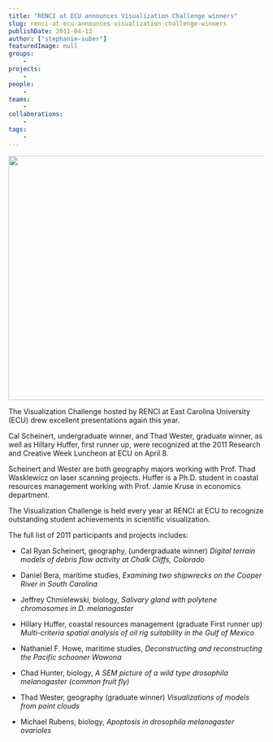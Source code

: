 ```yaml
---
title: "RENCI at ECU announces Visualization Challenge winners"
slug: renci-at-ecu-announces-visualization-challenge-winners
publishDate: 2011-04-13
author: ["stephanie-suber"]
featuredImage: null
groups:
    - 
projects:
    - 
people:
    - 
teams: 
    - 
collaborations:
    - 
tags:
    -
---
```


<p><a href="https://www.renci.org/wp-content/uploads/2011/04/VisChallenge_2011_Wester.jpg"><img class="alignnone size-full wp-image-7328" title="VisChallenge_2011_Wester" src="https://www.renci.org/wp-content/uploads/2011/04/VisChallenge_2011_Wester.jpg" alt="" width="640" height="480" /></a></p>

<p>The Visualization Challenge hosted by RENCI at East Carolina University (ECU) drew excellent presentations again this year.</p>

<p>Cal Scheinert, undergraduate winner, and Thad Wester, graduate winner, as well as Hillary Huffer, first runner up, were recognized at the 2011 Research and Creative Week Luncheon at ECU on April 8.</p>

<p>Scheinert and Wester are both geography majors working with Prof. Thad Wasklewicz on laser scanning projects. Huffer is a Ph.D. student in coastal resources management working with Prof. Jamie Kruse in economics department.</p>

<p>The Visualization Challenge is held every year at RENCI at ECU to recognize outstanding student achievements in scientific visualization.</p>

<p>The full list of 2011 participants and projects includes:</p>

<ul>
	<li>Cal Ryan Scheinert, geography, (undergraduate winner) <em>Digital terrain models of debris flow activity at Chalk Cliffs, Colorado</em></li>
</ul>

<ul>
	<li>Daniel Bera, maritime studies, <em>Examining two shipwrecks on the Cooper River in South Carolina </em></li>
</ul>


<ul>
	<li>Jeffrey Chmielewski, biology, <em>Salivary gland with polytene chromosomes in D. melanogaster </em></li>
</ul>


<ul>
	<li>Hillary Huffer, coastal resources management (graduate First runner up) <em>Multi-criteria spatial analysis of oil rig suitability in the Gulf of Mexico</em> </li>
</ul>
<ul>
	<li>Nathaniel F. Howe, maritime studies, <em>Deconstructing and reconstructing the Pacific schooner Wawona</em> </li>
</ul>
<ul>
	<li>Chad Hunter, biology, <em>A SEM picture of a wild type drosophila melanogaster (common fruit fly)</em> </li>
</ul>
<ul>
	<li>Thad Wester, geography (graduate winner) <em>Visualizations of models from point clouds</em> </li>
</ul>
<ul>
	<li>Michael Rubens, biology, <em>Apoptosis in drosophila melanogaster ovarioles</em></li>
</ul>

<!-- old news

["RENCI at ECU","visualization"]

-->
